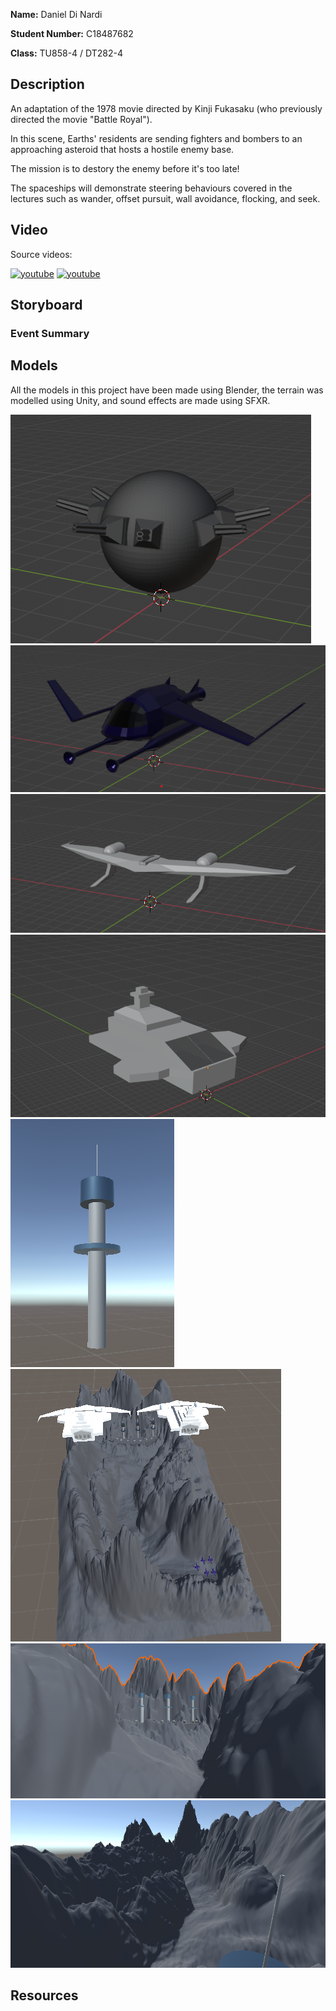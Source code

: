 **Name:** Daniel Di Nardi

**Student Number:** C18487682

**Class:** TU858-4 / DT282-4

## Description
An adaptation of the 1978 movie directed by Kinji Fukasaku (who previously directed the movie "Battle Royal").

In this scene, Earths' residents are sending fighters and bombers to an approaching asteroid that hosts a hostile enemy base.

The mission is to destory the enemy before it's too late!

The spaceships will demonstrate steering behaviours covered in the lectures such as wander, offset pursuit, wall avoidance, flocking, and seek.


## Video


Source videos:

[![youtube](https://img.youtube.com/vi/GEmGbpgRzNE/0.jpg)](https://www.youtube.com/embed/GEmGbpgRzNE)
[![youtube](https://img.youtube.com/vi/vC4v979_fQk/0.jpg)](https://www.youtube.com/embed/vC4v979_fQk)

## Storyboard

### Event Summary


## Models

All the models in this project have been made using Blender, the terrain was modelled using Unity, and sound effects are made using SFXR.

![image](./Images/Turret.png)
![image](./Images/AngledShip.png)
![image](./Images/BomberMissile.png)
![image](./Images/BomberShip.png)
![image](./Images/Tower.png)
![image](./Images/TerrainBomberView.png)
![image](./Images/TerrainFighterView.png)
![image](./Images/TerrainEnemyView.png)

## Resources
